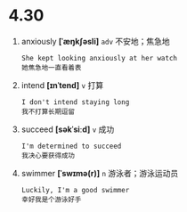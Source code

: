 # 4.30







1. anxiously **[ˈæŋkʃəsli]** `adv` 不安地；焦急地
    ```
    She kept looking anxiously at her watch
    她焦急地一直看着表
    ```

2. intend **[ɪnˈtend]** `v` 打算
    ```
    I don't intend staying long
    我不打算长期逗留
    ```

3. succeed **[səkˈsiːd]** `v` 成功
    ```
    I'm determined to succeed
    我决心要获得成功
    ```

4. swimmer **[ˈswɪmə(r)]** `n` 游泳者；游泳运动员
    ```
    Luckily, I'm a good swimmer
    幸好我是个游泳好手
    ```
